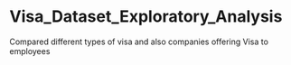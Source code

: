 # Visa_Dataset_Exploratory_Analysis
Compared different types of visa and also companies offering Visa to employees
